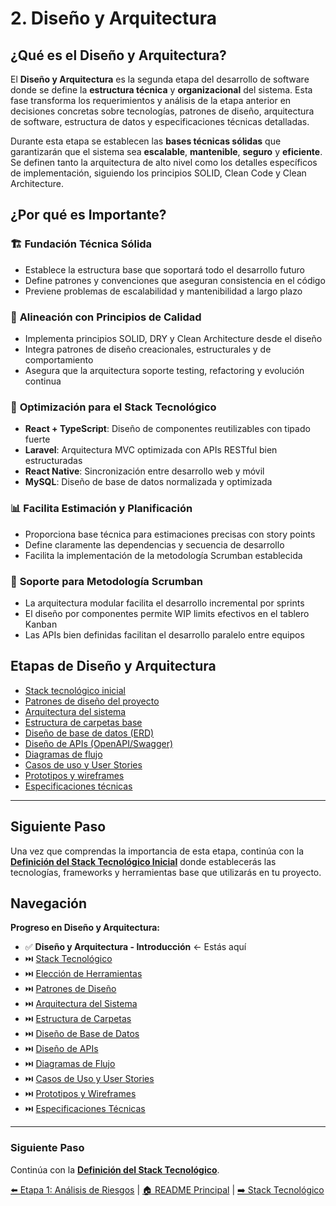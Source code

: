 # 2. Diseño y Arquitectura

## ¿Qué es el Diseño y Arquitectura?

El **Diseño y Arquitectura** es la segunda etapa del desarrollo de software
donde se define la **estructura técnica** y **organizacional** del sistema. Esta
fase transforma los requerimientos y análisis de la etapa anterior en decisiones
concretas sobre tecnologías, patrones de diseño, arquitectura de software,
estructura de datos y especificaciones técnicas detalladas.

Durante esta etapa se establecen las **bases técnicas sólidas** que garantizarán
que el sistema sea **escalable**, **mantenible**, **seguro** y **eficiente**. Se
definen tanto la arquitectura de alto nivel como los detalles específicos de
implementación, siguiendo los principios SOLID, Clean Code y Clean Architecture.

## ¿Por qué es Importante?

### 🏗️ **Fundación Técnica Sólida**

- Establece la estructura base que soportará todo el desarrollo futuro
- Define patrones y convenciones que aseguran consistencia en el código
- Previene problemas de escalabilidad y mantenibilidad a largo plazo

### 🎯 **Alineación con Principios de Calidad**

- Implementa principios SOLID, DRY y Clean Architecture desde el diseño
- Integra patrones de diseño creacionales, estructurales y de comportamiento
- Asegura que la arquitectura soporte testing, refactoring y evolución continua

### 🚀 **Optimización para el Stack Tecnológico**

- **React + TypeScript**: Diseño de componentes reutilizables con tipado fuerte
- **Laravel**: Arquitectura MVC optimizada con APIs RESTful bien estructuradas
- **React Native**: Sincronización entre desarrollo web y móvil
- **MySQL**: Diseño de base de datos normalizada y optimizada

### 📊 **Facilita Estimación y Planificación**

- Proporciona base técnica para estimaciones precisas con story points
- Define claramente las dependencias y secuencia de desarrollo
- Facilita la implementación de la metodología Scrumban establecida

### 🔄 **Soporte para Metodología Scrumban**

- La arquitectura modular facilita el desarrollo incremental por sprints
- El diseño por componentes permite WIP limits efectivos en el tablero Kanban
- Las APIs bien definidas facilitan el desarrollo paralelo entre equipos

## Etapas de Diseño y Arquitectura

- [Stack tecnológico inicial](./stack-tecnologico.md)
- [Patrones de diseño del proyecto](./patrones-diseno.md)
- [Arquitectura del sistema](./arquitectura-sistema.md)
- [Estructura de carpetas base](./estructura-carpetas.md)
- [Diseño de base de datos (ERD)](./diseno-base-datos.md)
- [Diseño de APIs (OpenAPI/Swagger)](./diseno-apis.md)
- [Diagramas de flujo](./diagramas-flujo.md)
- [Casos de uso y User Stories](./casos-uso-user-stories.md)
- [Prototipos y wireframes](./prototipos-wireframes.md)
- [Especificaciones técnicas](./especificaciones-tecnicas.md)

---

## Siguiente Paso

Una vez que comprendas la importancia de esta etapa, continúa con la
[**Definición del Stack Tecnológico Inicial**](./stack-tecnologico.md) donde
establecerás las tecnologías, frameworks y herramientas base que utilizarás en
tu proyecto.

## Navegación

**Progreso en Diseño y Arquitectura:**

- ✅ **Diseño y Arquitectura - Introducción** ← Estás aquí
- ⏭️ [Stack Tecnológico](./stack-tecnologico.md)
- ⏭️ [Elección de Herramientas](./eleccion-herramientas.md)
- ⏭️ [Patrones de Diseño](./patrones-diseno.md)
- ⏭️ [Arquitectura del Sistema](./arquitectura-sistema.md)
- ⏭️ [Estructura de Carpetas](./estructura-carpetas.md)
- ⏭️ [Diseño de Base de Datos](./diseno-base-datos.md)
- ⏭️ [Diseño de APIs](./diseno-apis.md)
- ⏭️ [Diagramas de Flujo](./diagramas-flujo.md)
- ⏭️ [Casos de Uso y User Stories](./casos-uso-user-stories.md)
- ⏭️ [Prototipos y Wireframes](./prototipos-wireframes.md)
- ⏭️ [Especificaciones Técnicas](./especificaciones-tecnicas.md)

---

### Siguiente Paso

Continúa con la [**Definición del Stack Tecnológico**](./stack-tecnologico.md).

[⬅️ Etapa 1: Análisis de Riesgos](../step_01/analisis-riesgos.md) |
[🏠 README Principal](../../README.md) |
[➡️ Stack Tecnológico](./stack-tecnologico.md)
